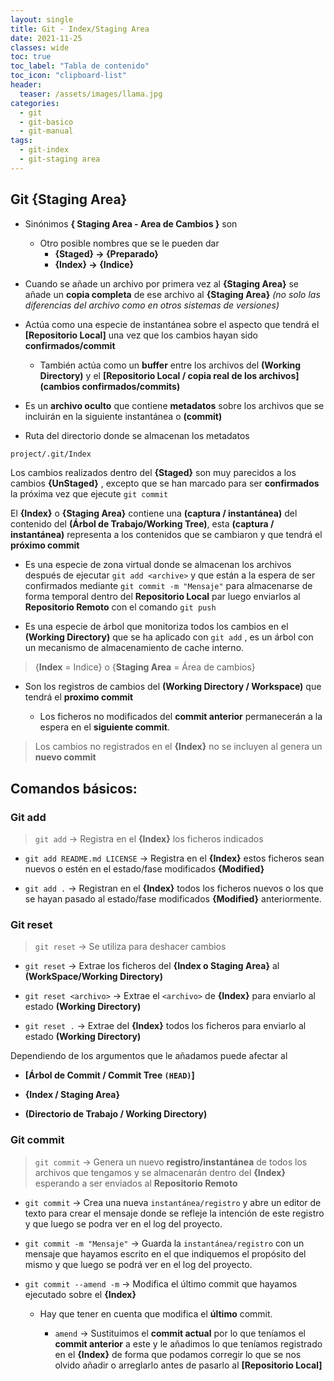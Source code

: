 ```yaml
---
layout: single
title: Git - Index/Staging Area
date: 2021-11-25
classes: wide
toc: true
toc_label: "Tabla de contenido"
toc_icon: "clipboard-list"
header:
  teaser: /assets/images/llama.jpg
categories:
  - git
  - git-basico
  - git-manual
tags:
  - git-index
  - git-staging area
---
```


## Git {Staging Area}

* Sinónimos **{ Staging Area - Area de Cambios }** son
  * Otro posible nombres que se le pueden dar
    * **{Staged} → {Preparado}**
    * **{Index} → {Indice}**

* Cuando se añade un archivo por primera vez al **{Staging Area}** se añade un **copia completa** de ese archivo al **{Staging Area}** *(no solo las diferencias del archivo como en otros sistemas de versiones)*

* Actúa como una especie de instantánea sobre el aspecto que tendrá el **[Repositorio Local]** una vez que los cambios hayan sido **confirmados/commit**
  * También actúa como un **buffer** entre los archivos del **(Working Directory)** y el **[Repositorio Local / copia real de los archivos]** **(cambios confirmados/commits)**

* Es un **archivo oculto** que contiene **metadatos** sobre los archivos que se incluirán en la siguiente instantánea o **(commit)**

* Ruta del directorio donde se almacenan los metadatos

```bash
project/.git/Index
```

Los cambios realizados dentro del **{Staged}** son muy parecidos a los cambios **{UnStaged}** , excepto que se han marcado para ser **confirmados** la próxima vez que ejecute ``git commit``

El **{Index}** o **{Staging Area}** contiene una **(captura / instantánea)** del contenido del **(Árbol de Trabajo/Working Tree)**, esta **(captura / instantánea)** representa a los contenidos que se cambiaron y que tendrá el **próximo commit**

* Es una especie de zona virtual donde se almacenan los archivos después de ejecutar ``git add <archive>`` y que están a la espera de ser confirmados mediante ``git commit -m "Mensaje"`` para almacenarse de forma temporal dentro del **Repositorio Local** par luego enviarlos al **Repositorio Remoto** con el comando ``git push``

* Es una especie de árbol que monitoriza todos los cambios en el **(Working Directory)** que se ha aplicado con ``git add`` , es un árbol con un mecanismo de almacenamiento de cache interno.

> {**Index** = Indice} o {**Staging Area** = Área de cambios}
  
* Son los registros de cambios del **(Working Directory / Workspace)** que tendrá el **proximo commit**

  * Los ficheros no modificados del **commit anterior** permanecerán a la espera en el **siguiente commit**.

> Los cambios no registrados en el **{Index}** no se incluyen al genera un **nuevo commit**

## Comandos básicos:

### Git add

> `git add` → Registra en el **{Index}** los ficheros indicados

* `git add README.md LICENSE` → Registra en el **{Index}** estos ficheros sean nuevos o estén en el estado/fase modificados **{Modified}**

* `git add .` → Registran en el **{Index}** todos los ficheros nuevos o los que se hayan pasado al estado/fase modificados **{Modified}** anteriormente.

### Git reset

> `git reset` → Se utiliza para deshacer cambios

* `git reset` → Extrae los ficheros del **{Index o Staging Area}** al **(WorkSpace/Working Directory)**

* `git reset <archivo>` → Extrae el ``<archivo>`` de **{Index}** para enviarlo al estado **(Working Directory)**

* `git reset .` → Extrae del **{Index}** todos los ficheros para enviarlo al estado **(Working Directory)**

Dependiendo de los argumentos que le añadamos puede afectar al

* **[Árbol de Commit / Commit Tree ``(HEAD)``]**

* **{Index / Staging Area}**

* **(Directorio de Trabajo / Working Directory)**

### Git commit

> `git commit` → Genera un nuevo **registro/instantánea** de todos los archivos que tengamos y se almacenarán dentro del **{Index}** esperando a ser enviados al **Repositorio Remoto**

* `git commit` → Crea una nueva ``instantánea/registro`` y abre un editor de texto para crear el mensaje donde se refleje la intención de este registro y que luego se podra ver en el log del proyecto.  

* `git commit -m "Mensaje"` → Guarda la ``instantánea/registro`` con un mensaje que hayamos escrito en el que indiquemos el propósito del mismo y que luego se podrá ver en el log del proyecto.

* `git commit --amend -m` → Modifica el último commit que hayamos ejecutado sobre el **{Index}**

  * Hay que tener en cuenta que modifica el **último** commit.

    * ``amend`` → Sustituimos el **commit actual** por lo que teníamos el **commit anterior** a este y le añadimos lo que teníamos registrado en el **{Index}** de forma que podamos corregir lo que se nos olvido añadir o arreglarlo antes de pasarlo al **[Repositorio Local]**
